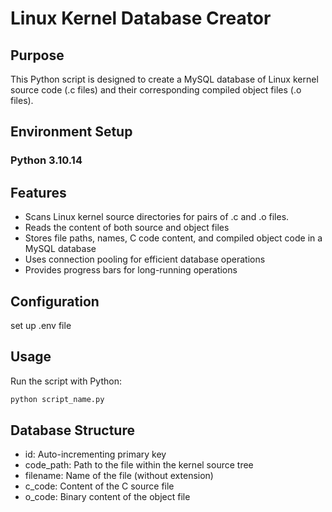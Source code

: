 # Linux Kernel Database Creator

## Purpose

This Python script is designed to create a MySQL database of Linux kernel source code (.c files) and their corresponding
compiled object files (.o files).

## Environment Setup

### Python 3.10.14

## Features

- Scans Linux kernel source directories for pairs of .c and .o files.
- Reads the content of both source and object files
- Stores file paths, names, C code content, and compiled object code in a MySQL database
- Uses connection pooling for efficient database operations
- Provides progress bars for long-running operations

## Configuration

set up .env file

## Usage

Run the script with Python:

```cmd
python script_name.py
```

## Database Structure

- id: Auto-incrementing primary key
- code_path: Path to the file within the kernel source tree
- filename: Name of the file (without extension)
- c_code: Content of the C source file
- o_code: Binary content of the object file



















